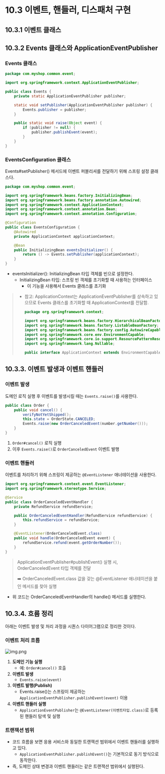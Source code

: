 # 10.3 이벤트, 핸들러, 디스패처 구현

## 10.3.1 이벤트 클래스

## 10.3.2 Events 클래스와 ApplicationEventPublisher

### Events 클래스
```java
package com.myshop.common.event;

import org.springframework.context.ApplicationEventPublisher;

public class Events {
    private static ApplicationEventPublisher publisher;

    static void setPublisher(ApplicationEventPublisher publisher) {
        Events.publisher = publisher;
    }

    public static void raise(Object event) {
        if (publisher != null) {
            publisher.publishEvent(event);
        }
    }
}
```

### EventsConfiguration 클래스

Events#setPublisher() 메서드에 이벤트 퍼블리셔를 전달하기 위해 스프링 설정 클래스다.

```java
package com.myshop.common.event;

import org.springframework.beans.factory.InitializingBean;
import org.springframework.beans.factory.annotation.Autowired;
import org.springframework.context.ApplicationContext;
import org.springframework.context.annotation.Bean;
import org.springframework.context.annotation.Configuration;

@Configuration
public class EventsConfiguration {
    @Autowired
    private ApplicationContext applicationContext;

    @Bean
    public InitializingBean eventsInitializer() {
        return () -> Events.setPublisher(applicationContext);
    }
}
```

- eventsInitializer(): InitializingBean 타입 객체를 빈으로 설정한다. 
  - InitializingBean 타입: 스프링 빈 객체를 초기화할 때 사용하는 인터페이스
    - 이 기능을 사용해서 Events 클래스를 초기화
> - 참고: ApplicationContext는 ApplicationEventPublisher를 상속하고 있으므로 Events 클래스를 초기화할 때 ApplicationContext를 전달함.
>   ```java
>   package org.springframework.context;
>   
>   import org.springframework.beans.factory.HierarchicalBeanFactory;
>   import org.springframework.beans.factory.ListableBeanFactory;
>   import org.springframework.beans.factory.config.AutowireCapableBeanFactory;
>   import org.springframework.core.env.EnvironmentCapable;
>   import org.springframework.core.io.support.ResourcePatternResolver;
>   import org.springframework.lang.Nullable;
>   
>   public interface ApplicationContext extends EnvironmentCapable, ListableBeanFactory, HierarchicalBeanFactory, MessageSource, ApplicationEventPublisher, ResourcePatternResolver {...}
>   
>   ```
## 10.3.3. 이벤트 발생과 이벤트 핸들러

### 이벤트 발생
도메인 로직 실행 후 이벤트를 발생시킬 때는 `Events.raise()`를 사용한다.

```java
public class Order {
    public void cancel() {
        verifyNotYetShipped();
        this.state = OrderState.CANCELED;
        Events.raise(new OrderCanceledEvent(number.getNumber()));
    }
}
```

1. `Order#cancel()` 로직 실행
2. 이후 `Events.raise()`로 `OrderCanceledEvent` 이벤트 발행

### 이벤트 핸들러

이벤트를 처리하기 위해 스프링이 제공하는 `@EventListener` 애너테이션을 사용한다.

```java
import org.springframework.context.event.EventListener;
import org.springframework.stereotype.Service;

@Service
public class OrderCanceledEventHandler {
    private RefundService refundService;

    public OrderCanceledEventHandler(RefundService refundService) {
        this.refundService = refundService;
    }

    @EventListener(OrderCanceledEvent.class)
    public void handle(OrderCanceledEvent event) {
        refundService.refund(event.getOrderNumber());
    }
}
```

> ApplicationEventPublisher#publishEvent() 실행 시, OrderCanceledEvent 타입 객체를 전달
> 
> ➡️ OrderCanceledEvent.class 값을 갖는 @EventListener 애너테이션을 붙인 메서드를 찾아 실행

- 위 코드는 OrderCanceledEventHandler의 handle() 메서드를 실행한다.

## 10.3.4. 흐름 정리

아래는 이벤트 발생 및 처리 과정을  시퀀스 다이어그램으로 정리한 것이다.

### 이벤트 처리 흐름

![img.png](image/img10-7.png)

1. **도메인 기능 실행**
   * 예: `Order#cancel()` 호출
2. **이벤트 발생**
   * `Events.raise(event)`
3. **이벤트 발행(Publish)**
   * Events.raise()는 스프링이 제공하는 `ApplicationEventPublisher.publishEvent(event)` 이용
4. **이벤트 핸들러 실행**
   *  `ApplicationEventPublisher`는 `@EventListener(이벤트타입.class)`로 등록된 핸들러 탐색 및 실행

### 트랜잭션 범위

* 코드 흐름을 보면 응용 서비스와 동일한 트랜잭션 범위에서 이벤트 핸들러를 실행하고 있다.
  * `ApplicationEventPublisher.publishEvent()`는 기본적으로 동기 방식으로 동작한다.
* 즉, 도메인 상태 변경과 이벤트 핸들러는 같은 트랜잭션 범위에서 실행된다.
